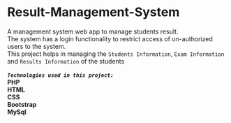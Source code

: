 # Result-Management-System
A management system web app to manage students result.<br/>
The system has a login functionality to restrict access of un-authorized users to the system. <br/>
This project helps in managing the `Students Information`, `Exam Information` and `Results Information` of the students  <br/>
<br/>***`Technologies used in this project:`***<br/>
**PHP**<br/> **HTML**<br/> **CSS** <br/>**Bootstrap** <br/> **MySql**
